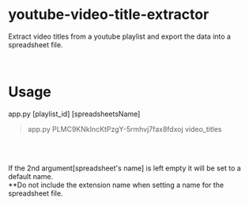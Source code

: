 # youtube-video-title-extractor
Extract video titles from a youtube playlist and export the data into a spreadsheet file. 

<br/>

# Usage

app.py [playlist_id] [spreadsheetsName]
> app.py PLMC9KNkIncKtPzgY-5rmhvj7fax8fdxoj video_titles

<br/><br/>

If the 2nd argument[spreadsheet's name] is left empty it will be set to a default name. 
<br/>
**Do not include the extension name when setting a name for the spreadsheet file.
